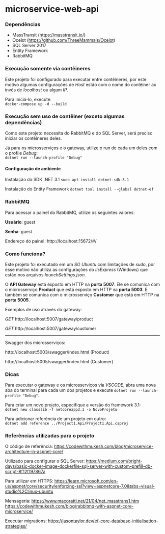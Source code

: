 # microservice-web-api

### Dependências
- MassTransit (https://masstransit.io/)
- Ocelot (https://github.com/ThreeMammals/Ocelot)
- SQL Server 2017
- Entity Framework
- RabbitMQ

### Execução somente via contêineres

Este projeto foi configurado para executar entre contêineres, por este motivo algumas configurações de *Host* estão com o nome do contêiner ao invés de *localhost* ou algum *IP*.

Para iniciá-lo, execute: </br>
`docker-compose up -d --build`

### Execução sem uso de contêiner (exceto algumas dependências)

Como este projeto necessita do RabbitMQ e do SQL Server, será preciso iniciar os contêineres deles.

Já para os microsserviços e o gateway, utilize o run de cada um deles com o profile *Debug*: </br>
`dotnet run --launch-profile "Debug"`

#### Configuração de ambiente

Instalação do SDK .NET 3.1
`sudo apt install dotnet-sdk-3.1`

Instalação do Entity Framework
`dotnet tool install --global dotnet-ef`

### RabbitMQ

Para acessar o painel do RabbitMQ, utilize os seguintes valores:

**Usuário**: guest

**Senha**: guest

Endereço do painel:
http://localhost:15672/#/

### Como funciona?

Este projeto foi executado em um *SO Ubuntu* com limitações de *sudo*, por esse motivo não utiliza as configurações do *iisExpress* (Windows) que estão nos arquivos *launchSettings.json*.

O **API Gateway** está exposto em HTTP na **porta 5007**.
Ele se comunica com o microsserviço **Product** que está exposto em HTTP na **porta 5003**.
E também se comunica com o microsserviço **Customer** que está em HTTP na **porta 5005**.

Exemplos de uso através do gateway:

*GET* http://localhost:5007/gateway/product

*GET* http://localhost:5007/gateway/customer

---
Swagger dos microsserviços:

http://localhost:5003/swagger/index.html (Product)

http://localhost:5005/swagger/index.html (Customer)

### Dicas

Para executar o gateway e os microsserviços via *VSCODE*, abra uma nova aba do terminal para cada um dos projetos e execute `dotnet run --launch-profile "Debug"`.

Para criar um novo projeto, especifique a versão do framework 3.1:</br>
`dotnet new classlib -f netcoreapp3.1 -o NovoProjeto`

Para adicionar referência de um projeto em outro:</br>
`dotnet add reference ../Project1.Api/Project1.Api.csproj`

### Referências utilizadas para o projeto

O código de referência:
https://codewithmukesh.com/blog/microservice-architecture-in-aspnet-core/

Utilizado para configurar o SQL Server:
https://medium.com/bright-days/basic-docker-image-dockerfile-sql-server-with-custom-prefill-db-script-8f12f197867a

Para utilizar em HTTPS:
https://learn.microsoft.com/en-us/aspnet/core/security/enforcing-ssl?view=aspnetcore-7.0&tabs=visual-studio%2Clinux-ubuntu

Mensageria:
https://www.macoratti.net/21/04/net_masstrans1.htm
https://codewithmukesh.com/blog/rabbitmq-with-aspnet-core-microservice/

Executar migrations:
https://jasontaylor.dev/ef-core-database-initialisation-strategies/